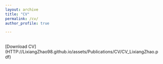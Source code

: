 ```yaml
---
layout: archive
title: "CV"
permalink: /cv/
author_profile: true

---
```

<br>
[Download CV](HTTP://LixiangZhao98.github.io/assets/Publications/CV/CV_LixiangZhao.pdf)
